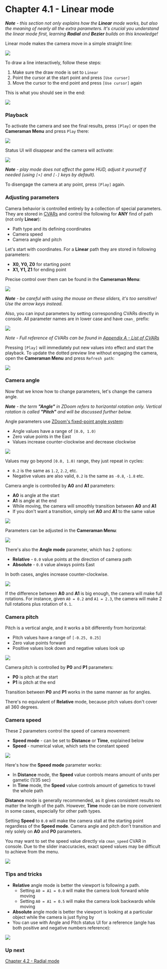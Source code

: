 # Chapter 4.1 - Linear mode

_**Note** - this section not only explains how the **Linear** mode works, but also the meaning of nearly all the extra parameters.
It's crucial you understand the linear mode first, learning **Radial** and **Bezier** builds on this knowledge!_

Linear mode makes the camera move in a simple straight line:

![](img/cman-linear-xyz.png)

To draw a line interactively, follow these steps:
1. Make sure the draw mode is set to `Linear`
2. Point the cursor at the start point and press `[Use cursor]`
3. Move the cursor to the end point and press `[Use cursor]` again

This is what you should see in the end:

![](img/cman-linear-example.png)

### Playback

To activate the camera and see the final results, press `[Play]` or open the **Cameraman Menu** and press `Play` there:

![](img/cman-menu-play.png)

Status UI will disappear and the camera will activate:

![](img/cman-play-sample.png)

_**Note** - play mode does not affect the game HUD, adjust it yourself if needed (using `[+]` and `[-]` keys by default)._

To disengage the camera at any point, press `[Play]` again.

### Adjusting parameters

Camera behavior is controlled entirely by a collection of special parameters.
They are stored in [CVARs](https://zdoom.org/wiki/CVARs) and control the following for **ANY** find of path (not only **Linear**):
- Path type and its defining coordinates
- Camera speed
- Camera angle and pitch

Let's start with coordinates. For a **Linear** path they are stored in following parameters:
- **X0, Y0, Z0** for starting point
- **X1, Y1, Z1** for ending point

Precise control over them can be found in the **Cameraman Menu**:

![](img/cman-menu-xyz.png)

_**Note** - be careful with using the mouse on these sliders, it's too sensitive! Use the arrow keys instead._

Also, you can input parameters by setting corresponding CVARs directly in console.
All parameter names are in lower case and have `cman_` prefix:

![](img/cman-console-cvars.png)

_Note - Full reference of CVARs can be found in [Appendix A - List of CVARs](ap01.cvars.md)_

Pressing `[Play]` will immediately put new values into effect and start the playback.
To update the dotted preview line without engaging the camera, open the **Cameraman Menu** and press `Refresh path`:

![](img/cman-menu-refresh.png)

### Camera angle

Now that we know how to change parameters, let's change the camera angle.

_**Note** - the term **"Angle"** in ZDoom refers to horizontal rotation only.
Vertical rotation is called **"Pitch"** and will be discussed further below._

Angle parameters use [ZDoom's fixed-point angle system](https://zdoom.org/wiki/Definitions#Fixed_point_angles):

- Angle values have a range of `[0.0, 1.0)`
- Zero value points in the East
- Values increase counter-clockwise and decrease clockwise

![](img/cman-angles.png)

Values may go beyond `[0.0, 1.0)` range, they just repeat in cycles:
- `0.2` is the same as `1.2`, `2.2`, etc.
- Negative values are also valid, `0.2` is the same as `-0.8`, `-1.8` etc.

Camera angle is controlled by **A0** and **A1** parameters:
- **A0** is angle at the start
- **A1** is angle at the end
- While moving, the camera will smoothly transition between **A0** and **A1**
- If you don't want a transition, simply set **A0** and **A1** to the same value

![](img/cman-linear-a.png)

Parameters can be adjusted in the **Cameraman Menu**:

![](img/cman-menu-angles.png)

There's also the **Angle mode** parameter, which has 2 options:
- **Relative** - `0.0` value points at the direction of camera path
- **Absolute** - `0.0` value always points East

In both cases, angles increase counter-clockwise.

![](img/cman-linear-anglemodes.png)

If the difference between **A0** and **A1** is big enough, the camera will make full rotations.
For instance, given `A0 = 0.2` and `A1 = 2.3`, the camera will make 2 full rotations plus rotation of `0.1`.


### Camera pitch

Pitch is a vertical angle, and it works a bit differently from horizontal:
- Pitch values have a range of `[-0.25, 0.25]`
- Zero value points forward
- Positive values look down and negative values look up

![](img/cman-pitches.png)

Camera pitch is controlled by **P0** and **P1** parameters:
- **P0** is pitch at the start
- **P1** is pitch at the end

Transition between **P0** and **P1** works in the same manner as for angles.

There's no equivalent of **Relative** mode, because pitch values don't cover all 360 degrees.

### Camera speed

These 2 parameters control the speed of camera movement:
- **Speed mode** - can be set to **Distance** or **Time**, explained below
- **Speed** - numerical value, which sets the constant speed

![](img/cman-menu-speed.png)

Here's how the **Speed mode** parameter works:
- In **Distance** mode, the **Speed** value controls means amount of units per gametic (1/35 sec)
- In **Time** mode, the **Speed** value controls amount of gametics to travel the whole path

**Distance** mode is generally recommended, as it gives consistent results no matter the length of the path.
However, **Time** mode can be more convenient in some cases, especially for other path types.

Setting **Speed** to `0.0` will make the camera stall at the starting point regardless of the **Speed mode**. 
Camera angle and pitch don't transition and rely solely on **A0** and **P0** parameters.

You may want to set the speed value directly via `cman_speed` CVAR in console.
Due to the slider inaccuracies, exact speed values may be difficult to achieve from the menu.

![](img/cman-console-speed.png)

### Tips and tricks

- **Relative** angle mode is better the viewport is following a path.
  - Setting `A0 = A1 = 0.0` will make the camera look forward while moving
  - Setting `A0 = A1 = 0.5` will make the camera look backwards while moving
- **Absolute** angle mode is better the viewport is looking at a particular object while the camera is just flying by
- You can use with Angle and Pitch status UI for a reference (angle has both positive and negative numbers reference):

![](img/cman-angle-stats.png)

### Up next

[Chapter 4.2 - Radial mode](ch04.02.radial.md)
